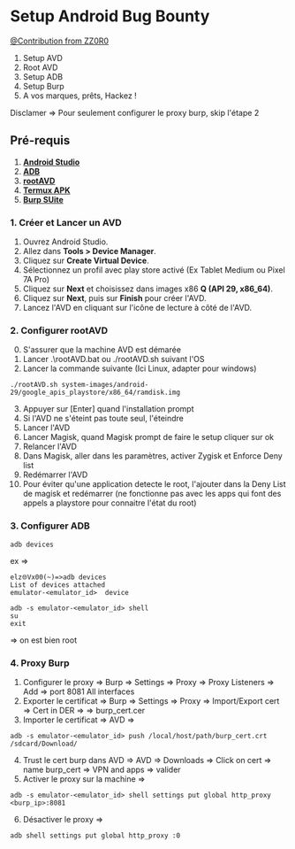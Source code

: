 # Setup Android Bug Bounty

[@Contribution from ZZ0R0](https://github.com/ZZ0R0)

1. Setup AVD
2. Root AVD
3. Setup ADB
4. Setup Burp
5. A vos marques, prêts, Hackez ! 

Disclamer => Pour seulement configurer le proxy burp, skip l'étape 2

## Pré-requis

1. [**Android Studio**](https://developer.android.com/studio?hl=fr)
2. [**ADB**](https://www.xda-developers.com/install-adb-windows-macos-linux/)
3. [**rootAVD**](https://github.com/newbit1/rootAVD)
4. [**Termux APK**](https://f-droid.org/fr/packages/com.termux/)
5. [**Burp SUite**](https://portswigger.net/burp/communitydownload)

### 1. Créer et Lancer un AVD

1. Ouvrez Android Studio.
2. Allez dans **Tools > Device Manager**.
3. Cliquez sur **Create Virtual Device**.
4. Sélectionnez un profil avec play store activé (Ex Tablet Medium ou Pixel 7A Pro)
5. Cliquez sur **Next** et choisissez dans images x86 **Q (API 29, x86_64)**.
6. Cliquez sur **Next**, puis sur **Finish** pour créer l'AVD.
7. Lancez l'AVD en cliquant sur l'icône de lecture à côté de l'AVD.

### 2. Configurer rootAVD

0. S'assurer que la machine AVD est démarée 
1. Lancer .\rootAVD.bat ou ./rootAVD.sh suivant l'OS
2. Lancer la commande suivante (Ici Linux, adapter pour windows)
```
./rootAVD.sh system-images/android-29/google_apis_playstore/x86_64/ramdisk.img
```
3. Appuyer sur [Enter] quand l'installation prompt
4. Si l'AVD ne s'éteint pas toute seul, l'éteindre
5. Lancer l'AVD
6. Lancer Magisk, quand Magisk prompt de faire le setup cliquer sur ok
7. Relancer l'AVD
8. Dans Magisk, aller dans les paramètres, activer Zygisk et Enforce Deny list
9. Redémarrer l'AVD
9. Pour éviter qu'une application detecte le root, l'ajouter dans la Deny List de magisk et redémarrer (ne fonctionne pas avec les apps qui font des appels a playstore pour connaitre l'état du root)


### 3. Configurer ADB

``` 
adb devices 
``` 

ex => 

``` 
elz🌐Vx00(~)=>adb devices               
List of devices attached
emulator-<emulator_id>	device
``` 

``` 
adb -s emulator-<emulator_id> shell
su
exit
```

=> on est bien root

### 4. Proxy Burp

1. Configurer le proxy => Burp => Settings => Proxy => Proxy Listeners => Add => port 8081 All interfaces
2. Exporter le certificat => Burp => Settings => Proxy => Import/Export cert => Cert in DER => => burp_cert.cer
3. Importer le certificat => AVD => 
```
adb -s emulator-<emulator_id> push /local/host/path/burp_cert.crt /sdcard/Download/
```
4. Trust le cert burp dans AVD => AVD => Downloads => Click on cert => name burp_cert => VPN and apps => valider
5. Activer le proxy sur la machine =>
```
adb -s emulator-<emulator_id> shell settings put global http_proxy <burp_ip>:8081
```
6. Désactiver le proxy =>
```
adb shell settings put global http_proxy :0 
```